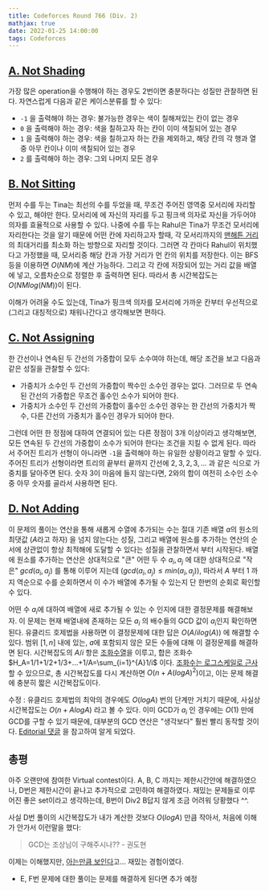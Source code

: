 ```yaml
---
title: Codeforces Round 766 (Div. 2)
mathjax: true
date: 2022-01-25 14:00:00
tags: Codeforces
---
```


## [A. Not Shading](https://codeforces.com/contest/1627/problem/A)

가장 많은 operation을 수행해야 하는 경우도 2번이면 충분하다는 성질만 관찰하면 된다. 자연스럽게 다음과 같은 케이스분류를 할 수 있다:

- `-1` 을 출력해야 하는 경우: 불가능한 경우는 색이 칠해져있는 칸이 없는 경우
- `0` 을 출력해야 하는 경우: 색을 칠하고자 하는 칸이 이미 색칠되어 있는 경우
- `1` 을 출력해야 하는 경우: 색을 칠하고자 하는 칸을 제외하고, 해당 칸의 각 행과 열중 아무 칸이나 이미 색칠되어 있는 경우
- `2` 를 출력해야 하는 경우: 그외 나머지 모든 경우

## [B. Not Sitting](https://codeforces.com/contest/1627/problem/B)

먼저 수를 두는 Tina는 최선의 수를 두었을 때, 무조건 주어진 영역중 모서리에 자리할 수 있고, 해야만 한다. 모서리에 에 자신의 자리를 두고 핑크색 의자로 자신을 가두어야 의자를 효율적으로 사용할 수 있다. 나중에 수를 두는 Rahul은 Tina가 무조건 모서리에 자리한다는 것을 알기 때문에 어떤 칸에 자리하고자 할때, 각 모서리까지의 [맨해튼 거리](https://ko.wikipedia.org/wiki/%EB%A7%A8%ED%95%B4%ED%8A%BC_%EA%B1%B0%EB%A6%AC)의 최대거리를 최소화 하는 방향으로 자리할 것이다. 그러면 각 칸마다 Rahul이 위치했다고 가정했을 때, 모서리중 해당 칸과 가장 거리가 먼 칸의 위치를 저장한다. 이는 BFS등을 이용하면 $O(NM)$에 계산 가능하다. 그리고 각 칸에 저장되어 있는 거리 값을 배열에 넣고, 오름차순으로 정렬한 후 출력하면 된다. 따라서 총 시간복잡도는 $O(NM log (NM))$이 된다.

이해가 어려울 수도 있는데, Tina가 핑크색 의자를 모서리에 가까운 칸부터 우선적으로 (그리고 대칭적으로) 채워나간다고 생각해보면 편하다.


## [C. Not Assigning](https://codeforces.com/contest/1627/problem/C)

한 간선이나 연속된 두 간선의 가중합이 모두 소수여야 하는데, 해당 조건을 보고 다음과 같은 성질을 관찰할 수 있다:
- 가중치가 소수인 두 간선의 가중합이 짝수인 소수인 경우는 없다. 그러므로 두 연속된 간선의 가중합은 무조건 홀수인 소수가 되어야 한다.
- 가중치가 소수인 두 간선의 가중합이 홀수인 소수인 경우는 한 간선의 가중치가 짝수, 다른 간선의 가중치가 홀수인 경우가 되어야 한다.

그런데 어떤 한 정점에 대하여 연결되어 있는 다른 정점이 3개 이상이라고 생각해보면, 모든 연속된 두 간선의 가중합이 소수가 되어야 한다는 조건을 지킬 수 없게 된다. 따라서 주어진 트리가 선형이 아니라면 `-1`을 출력해야 하는 유일한 상황이라고 말할 수 있다. 주어진 트리가 선형이라면 트리의 끝부터 끝까지 간선에 $2, 3, 2, 3, ...$ 과 같은 식으로 가중치를 달아주면 된다. 숫자 3이 마음에 들지 않는다면, 2와의 합이 여전히 소수인 소수중 아무 숫자를 골라서 사용하면 된다.

## [D. Not Adding](https://codeforces.com/contest/1627/problem/D)

이 문제의 풀이는 연산을 통해 새롭게 수열에 추가되는 수는 절대 기존 배열 $a$의 원소의 최댓값 ($A$라고 하자) 을 넘지 않는다는 성질, 그리고 배열에 원소를 추가하는 연산의 순서에 상관없이 항상 최적해에 도달할 수 있다는 성질을 관찰하면서 부터 시작된다. 배열에 원소를 추가하는 연산은 상대적으로 "큰" 어떤 두 수 $a_i, a_j$ 에 대한 상대적으로 "작은" $gcd(a_i, a_j)$ 를 통해 이루어 지는데 ($gcd(a_i, a_j) \leq min(a_i, a_j)$), 따라서 $A$ 부터 $1$ 까지 역순으로 수를 순회하면서 이 수가 배열에 추가될 수 있는지 단 한번의 순회로 확인할 수 있다.

어떤 수 $a_i$에 대하여 배열에 새로 추가될 수 있는 수 인지에 대한 결정문제를 해결해보자. 이 문제는 현재 배열내에 존재하는 모든 $a_i$ 의 배수들의 GCD 값이 $a_i$인지 확인하면 된다. 유클리드 호제법을 사용하면 이 결정문제에 대한 답은 $O(A/i log(A))$ 에 해결할 수 있다. 범위 $[1,n]$ 내에 있는, $a$에 포함되지 않은 모든 수들에 대해 이 결정문제를 해결하면 된다. 시간복잡도의 $A/i$ 항은 [조화수열](https://ko.wikipedia.org/wiki/%EC%A1%B0%ED%99%94%EC%88%98)을 이루고, 합은 조화수 $H_A=1/1+1/2+1/3+...+1/A=\sum_{i=1}^{A}1/i$ 이다. [조화수는 로그스케일로 근사](https://jimmy-ai.tistory.com/9)할 수 있으므로, 총 시간복잡도를 다시 계산하면 $O(n+A (log A)^2)$이고, 이는 문제 해결에 충분히 짧은 시간복잡도이다.

수정 : 유클리드 호제법의 최악의 경우에도 $O(log A)$ 번의 단계만 거치기 때문에, 사실상 시간복잡도는 $O(n+A log A)$ 라고 볼 수 있다. 이미 GCD가 $a_i$ 인 경우에는 $O(1)$ 만에 GCD를 구할 수 있기 때문에, 대부분의 GCD 연산은 "생각보다" 훨씬 빨리 동작할 것이다. [Editorial 댓글](https://codeforces.com/blog/entry/99067?#comment-878266) 을 참고하여 알게 되었다.

## 총평

아주 오랜만에 참여한 Virtual contest이다. A, B, C 까지는 제한시간안에 해결하였으나, D번은 제한시간이 끝나고 추가적으로 고민하여 해결하였다. 재밌는 문제들로 이루어진 좋은 set이라고 생각하는데, B번이 Div2 B답지 않게 조금 어려워 당황했다 ^^.

사실 D번 풀이의 시간복잡도가 내가 계산한 것보다 $O(log A)$ 만큼 작아서, 처음에 이해가 안가서 이런말을 했다:

> GCD는 조상님이 구해주시나?? - 권도현

이제는 이해했지만, [아는만큼 보인다](https://namu.wiki/w/%EC%95%84%EB%8A%94%20%EB%A7%8C%ED%81%BC%20%EB%B3%B4%EC%9D%B8%EB%8B%A4?from=%EC%95%84%EB%A7%8C%EB%B3%B4)고... 재밌는 경험이였다.

* E, F번 문제에 대한 풀이는 문제를 해결하게 된다면 추가 예정